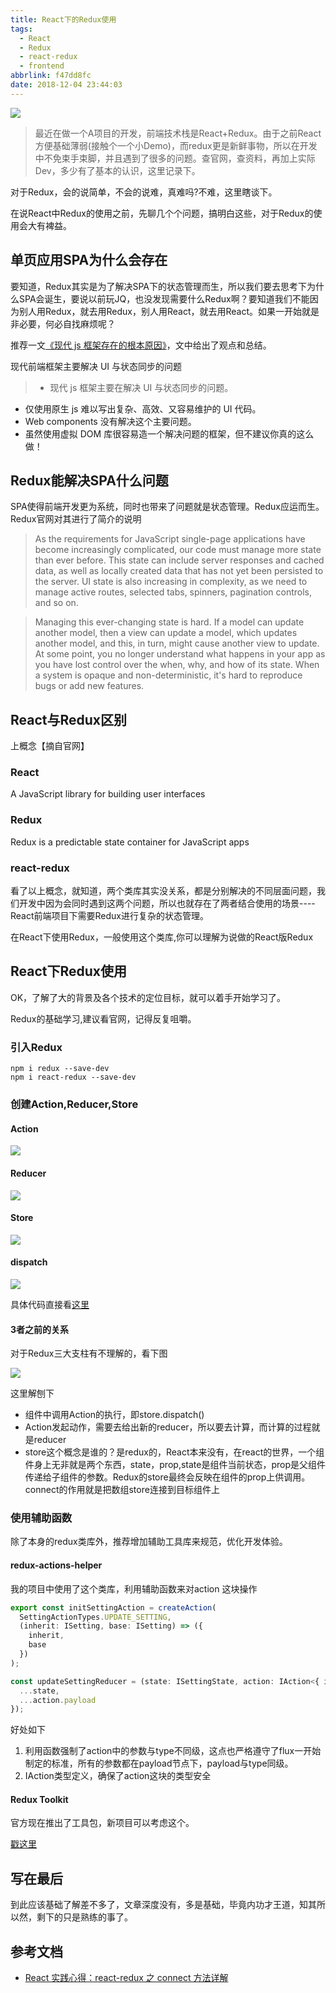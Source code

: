 ```yaml
---
title: React下的Redux使用
tags:
  - React
  - Redux
  - react-redux
  - frontend
abbrlink: f47dd8fc
date: 2018-12-04 23:44:03
---
```

![](https://static.1991421.cn/2018-12-02-090726.jpg)

> 最近在做一个A项目的开发，前端技术栈是React+Redux。由于之前React方便基础薄弱(接触个一个小Demo)，而redux更是新鲜事物，所以在开发中不免束手束脚，并且遇到了很多的问题。查官网，查资料，再加上实际Dev，多少有了基本的认识，这里记录下。

对于Redux，会的说简单，不会的说难，真难吗?不难，这里瞎谈下。
 
在说React中Redux的使用之前，先聊几个个问题，搞明白这些，对于Redux的使用会大有裨益。

## 单页应用SPA为什么会存在
要知道，Redux其实是为了解决SPA下的状态管理而生，所以我们要去思考下为什么SPA会诞生，要说以前玩JQ，也没发现需要什么Redux啊？要知道我们不能因为别人用Redux，就去用Redux，别人用React，就去用React。如果一开始就是非必要，何必自找麻烦呢？

推荐一文[《现代 js 框架存在的根本原因》](https://medium.com/dailyjs/the-deepest-reason-why-modern-javascript-frameworks-exist-933b86ebc445)，文中给出了观点和总结。

现代前端框架主要解决 UI 与状态同步的问题

> - 现代 js 框架主要在解决 UI 与状态同步的问题。
- 仅使用原生 js 难以写出复杂、高效、又容易维护的 UI 代码。
- Web components 没有解决这个主要问题。
- 虽然使用虚拟 DOM 库很容易造一个解决问题的框架，但不建议你真的这么做！


## Redux能解决SPA什么问题
SPA使得前端开发更为系统，同时也带来了问题就是状态管理。Redux应运而生。
Redux官网对其进行了简介的说明
> As the requirements for JavaScript single-page applications have become increasingly complicated, our code must manage more state than ever before. This state can include server responses and cached data, as well as locally created data that has not yet been persisted to the server. UI state is also increasing in complexity, as we need to manage active routes, selected tabs, spinners, pagination controls, and so on.

> Managing this ever-changing state is hard. If a model can update another model, then a view can update a model, which updates another model, and this, in turn, might cause another view to update. At some point, you no longer understand what happens in your app as you have lost control over the when, why, and how of its state. When a system is opaque and non-deterministic, it's hard to reproduce bugs or add new features.

## React与Redux区别
上概念【摘自官网】
### React
A JavaScript library for building user interfaces
### Redux
Redux is a predictable state container for JavaScript apps

### react-redux
看了以上概念，就知道，两个类库其实没关系，都是分别解决的不同层面问题，我们开发中因为会同时遇到这两个问题，所以也就存在了两者结合使用的场景----React前端项目下需要Redux进行复杂的状态管理。

在React下使用Redux，一般使用这个类库,你可以理解为说做的React版Redux

## React下Redux使用
OK，了解了大的背景及各个技术的定位目标，就可以着手开始学习了。

Redux的基础学习,建议看官网，记得反复咀嚼。

### 引入Redux
```
npm i redux --save-dev
npm i react-redux --save-dev

```

### 创建Action,Reducer,Store

#### Action

![](https://static.1991421.cn/2018-12-04-153755.png)

#### Reducer

![](https://static.1991421.cn/2018-12-04-153837.png)

#### Store
![](https://static.1991421.cn/2018-12-04-153911.png)


#### dispatch

![](https://static.1991421.cn/2018-12-04-154143.png)

具体代码直接看[这里](https://github.com/reduxjs/redux/tree/master/examples/todos)

#### 3者之前的关系

对于Redux三大支柱有不理解的，看下图

![](https://static.1991421.cn/2018-12-02-134719.jpg)


这里解刨下
- 组件中调用Action的执行，即store.dispatch()
- Action发起动作，需要去给出新的reducer，所以要去计算，而计算的过程就是reducer
- store这个概念是谁的？是redux的，React本来没有，在react的世界，一个组件身上无非就是两个东西，state，prop,state是组件当前状态，prop是父组件传递给子组件的参数。Redux的store最终会反映在组件的prop上供调用。connect的作用就是把数组store连接到目标组件上

### 使用辅助函数
除了本身的redux类库外，推荐增加辅助工具库来规范，优化开发体验。

#### redux-actions-helper
我的项目中使用了这个类库，利用辅助函数来对action	这块操作

```typescript
export const initSettingAction = createAction(
  SettingActionTypes.UPDATE_SETTING,
  (inherit: ISetting, base: ISetting) => ({
    inherit,
    base
  })
);

const updateSettingReducer = (state: ISettingState, action: IAction<{ inherit: ISetting; base: ISetting }>) => ({
  ...state,
  ...action.payload
});

```

好处如下

1. 利用函数强制了action中的参数与type不同级，这点也严格遵守了flux一开始制定的标准，所有的参数都在payload节点下，payload与type同级。
2. IAction类型定义，确保了action这块的类型安全

#### Redux Toolkit
官方现在推出了工具包，新项目可以考虑这个。

[戳这里](https://github.com/reduxjs/redux-toolkit)

## 写在最后
到此应该基础了解差不多了，文章深度没有，多是基础，毕竟内功才王道，知其所以然，剩下的只是熟练的事了。

## 参考文档
- [React 实践心得：react-redux 之 connect 方法详解](http://taobaofed.org/blog/2016/08/18/react-redux-connect/)
